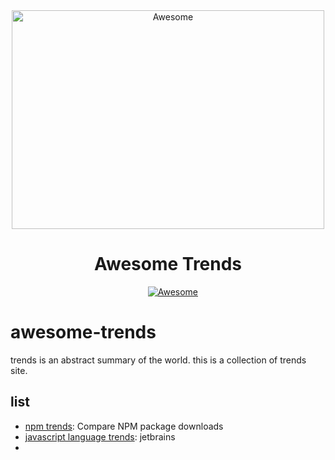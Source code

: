 <div align="center">
  <img width="500" height="350" src="https://github.com/sindresorhus/awesome/blob/main/media/logo.svg" alt="Awesome">
  <br>
  <h1>Awesome Trends</h1>

  <a href="#resources"></a>
&nbsp;&nbsp;&nbsp;
  <a href="https://awesome.re">
    <img src="https://awesome.re/badge.svg" alt="Awesome">
  </a>
</div>

# awesome-trends

trends is an abstract summary of the world. this is a collection of trends site.

## list

- [npm trends](https://www.npmtrends.com/?_blank): Compare NPM package downloads
- [javascript language trends](https://www.jetbrains.com/lp/devecosystem-2021/javascript/): jetbrains
- 
